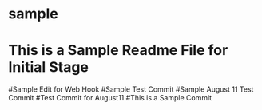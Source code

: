 # sample
# This is a Sample Readme File for Initial Stage
#Sample Edit for Web Hook
#Sample Test Commit
#Sample August 11 Test Commit
#Test Commit for August11
#This is a Sample Commit
